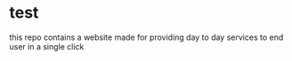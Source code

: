 # test 
this repo contains a website made for providing  day to day services to end user in a single click 
